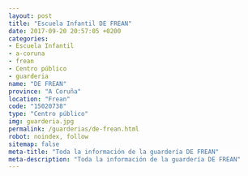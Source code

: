 ```yaml
---
layout: post
title: "Escuela Infantil DE FREAN"
date: 2017-09-20 20:57:05 +0200
categories:
- Escuela Infantil
- a-coruna
- frean
- Centro público
- guarderia
name: "DE FREAN"
province: "A Coruña"
location: "Frean"
code: "15020738"
type: "Centro público"
img: guarderia.jpg
permalink: /guarderias/de-frean.html
robot: noindex, follow
sitemap: false
meta-title: "Toda la información de la guardería DE FREAN"
meta-description: "Toda la información de la guardería DE FREAN"
---
```

